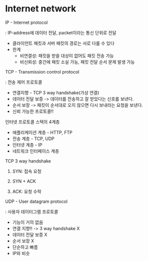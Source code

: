 # Internet network

IP - Internet protocol

: IP-address에 데이터 전달, packet이라는 통신 단위로 전달

- 클라이언트 패킷과 서버 패킷의 경로는 서로 다를 수 있다
- 한계
  - 비연결성: 패킷을 받을 대상이 없어도 패킷 전송 가능
  - 비신뢰성: 중간에 패킷 소실 가능, 패킷 전달 순서 문제 발생 가능



TCP - Transmission control protocol

: 전송 제어 프로토콜

- 연결지향 - TCP 3 way handshake(가상 연결)
- 데이터 전달 보증 -> 데이터를 전송하고 잘 받았다는 신호를 보낸다.
- 순서 보장 -> 패킷이 순서대로 오지 않으면 다시 보내라는 요청을 보낸다.
- 신뢰 가능한 프로토콜!!



인터넷 프로토콜 스택의 4계층

- 애플리케이션 계층 - HTTP, FTP
- 전송 계층 - TCP, UDP
- 인터넷 계층 - IP
- 네트워크 인터페이스 계층



TCP 3 way handshake

1. SYN: 접속 요청

2. SYN + ACK

3. ACK: 요청 수락



UDP - User datagram protocol

: 사용자 데이터그램 프로토콜

- 기능이 거의 없음
- 연결 지향!! -> 3 way handshake X
- 데이터 전달 보증 X
- 순서 보장 X
- 단순하고 빠름
- IP와 비슷



